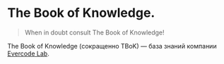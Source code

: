 # The Book of Knowledge.

> When in doubt consult The Book of Knowledge!

The Book of Knowledge (сокращенно TBoK) — база знаний компании [Evercode Lab](http://evercodelab.com).
